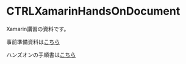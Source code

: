 # CTRLXamarinHandsOnDocument

Xamarin講習の資料です。

事前準備資料は[こちら](./Preparation/Preparation.md)

ハンズオンの手順書は[こちら](./HandsOn/HandsOn.md)